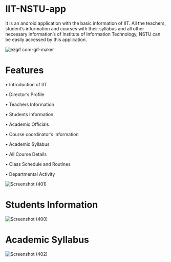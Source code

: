 # IIT-NSTU-app
It is an android application with the basic information of IIT. All the teachers, student’s information and courses with their syllabus and all other necessary information’s of Institute of Information Technology, NSTU can be easily accessed by this application.


![ezgif com-gif-maker](https://user-images.githubusercontent.com/58462502/135713542-35bb8461-43b8-4b5b-a38d-486e3b5fb09d.gif)


# Features

•	Introduction of IIT

•	Director’s Profile

•	Teachers Information

•	Students Information

•	Academic Officials

•	Course coordinator’s information 

•	Academic Syllabus

•	All Course Details

•	Class Schedule and Routines

•	Departmental Activity


![Screenshot (401)](https://user-images.githubusercontent.com/61958899/135704975-3f37617b-dc52-4fc0-89ed-c5d3b8a47883.png)



# Students Information
![Screenshot (400)](https://user-images.githubusercontent.com/61958899/135704967-12df8666-7a09-494c-83e6-e7af653fc237.png)







# Academic Syllabus
![Screenshot (402)](https://user-images.githubusercontent.com/61958899/135704976-f0d01535-d32a-4507-937d-00dc2d706425.png)
